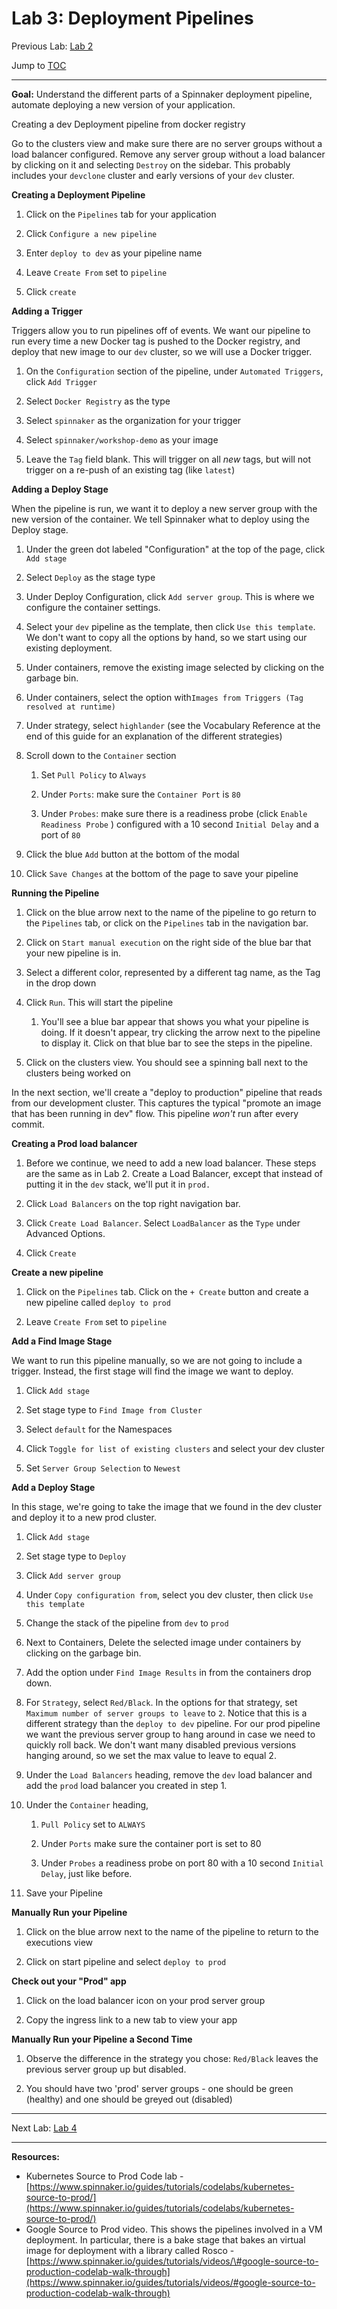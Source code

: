 # Lab 3: Deployment Pipelines

Previous Lab: [Lab 2](/lab-2.md)

Jump to [TOC](/README.md)

---

**Goal:** Understand the different parts of a Spinnaker deployment pipeline, automate deploying a new version of your application.

Creating a dev Deployment pipeline from docker registry

Go to the clusters view and make sure there are no server groups without a load balancer configured. Remove any server group without a load balancer by clicking on it and selecting `Destroy` on the sidebar. This probably includes your `devclone` cluster and early versions of your `dev` cluster.

**Creating a Deployment Pipeline**

1. Click on the `Pipelines` tab for your application

1. Click `Configure a new pipeline`

1. Enter `deploy to dev` as your pipeline name

1. Leave `Create From` set to `pipeline`

1. Click `create`

**Adding a Trigger**

Triggers allow you to run pipelines off of events. We want our pipeline to run every time a new Docker tag is pushed to the Docker registry, and deploy that new image to our `dev` cluster, so we will use a Docker trigger.

1. On the `Configuration` section of the pipeline, under `Automated Triggers`, click `Add Trigger`

1. Select `Docker Registry` as the type

1. Select `spinnaker` as the organization for your trigger

1. Select `spinnaker/workshop-demo` as your image

1. Leave the `Tag` field blank. This will trigger on all _new_ tags, but will not trigger on a re-push of an existing tag \(like `latest`\)

**Adding a Deploy Stage**

When the pipeline is run, we want it to deploy a new server group with the new version of the container. We tell Spinnaker what to deploy using the Deploy stage.

1. Under the green dot labeled "Configuration" at the top of the page, click `Add stage`

1. Select `Deploy` as the stage type

1. Under Deploy Configuration, click `Add server group`. This is where we configure the container settings.

1. Select your `dev` pipeline as the template, then click `Use this template`. We don't want to copy all the options by hand, so we start using our existing deployment.

1. Under containers, remove the existing image selected by clicking on the garbage bin.

1. Under containers, select the option with`Images from Triggers (Tag resolved at runtime)`

1. Under strategy, select `highlander` \(see the Vocabulary Reference at the end of this guide for an explanation of the different strategies\)

1. Scroll down to the `Container` section

    1. Set `Pull Policy` to `Always`  

    1. Under `Ports`: make sure the `Container Port` is `80`

    1. Under `Probes`: make sure there is a readiness probe \(click `Enable Readiness Probe` \) configured with a 10 second `Initial Delay` and a port of `80`

1. Click the blue `Add` button at the bottom of the modal

1. Click `Save Changes` at the bottom of the page to save your pipeline

**Running the Pipeline**

1. Click on the blue arrow next to the name of the pipeline to go return to the `Pipelines` tab, or click on the `Pipelines` tab in the navigation bar.

1. Click on `Start manual execution` on the right side of the blue bar that your new pipeline is in.

1. Select a different color, represented by a different tag name, as the Tag in the drop down

1. Click `Run`. This will start the pipeline

    1. You'll see a blue bar appear that shows you what your pipeline is doing. If it doesn't appear, try clicking the arrow next to the pipeline to display it. Click on that blue bar to see the steps in the pipeline.

1. Click on the clusters view. You should see a spinning ball next to the clusters being worked on

In the next section, we'll create a "deploy to production" pipeline that reads from our development cluster. This captures the typical "promote an image that has been running in dev" flow. This pipeline _won't_ run after every commit.

**Creating a Prod load balancer**

1. Before we continue, we need to add a new load balancer. These steps are the same as in Lab 2. Create a Load Balancer, except that instead of putting it in the `dev` stack, we'll put it in `prod.`

1. Click `Load Balancers` on the top right navigation bar.

1. Click `Create Load Balancer`. Select `LoadBalancer` as the `Type` under Advanced Options.

1. Click `Create`

**Create a new pipeline**

1. Click on the `Pipelines` tab. Click on the `+ Create` button and create a new pipeline called `deploy to prod`

1. Leave `Create From` set to `pipeline`

**Add a Find Image Stage**

We want to run this pipeline manually, so we are not going to include a trigger. Instead, the first stage will find the image we want to deploy.

1. Click `Add stage`

1. Set stage type to `Find Image from Cluster`

1. Select `default` for the Namespaces

1. Click `Toggle for list of existing clusters` and select your dev cluster

1. Set `Server Group Selection` to `Newest`

**Add a Deploy Stage**

In this stage, we're going to take the image that we found in the dev cluster and deploy it to a new prod cluster.

1. Click `Add stage`

1. Set stage type to `Deploy`

1. Click `Add server group`

1. Under `Copy configuration from`, select you dev cluster, then click `Use this template`

1. Change the stack of the pipeline from `dev` to `prod`

1. Next to Containers, Delete the selected image under containers by clicking on the garbage bin.

1. Add the option under `Find Image Results` in from the containers drop down.

1. For `Strategy`, select `Red/Black`. In the options for that strategy, set `Maximum number of server groups to leave` to `2`.
Notice that this is a different strategy than the `deploy to dev` pipeline. For our prod pipeline we want the previous server group to hang around in case we need to quickly roll back. We don't want many disabled previous versions hanging around, so we set the max value to leave to equal 2.

1. Under the `Load Balancers` heading, remove the `dev` load balancer and add the `prod` load balancer you created in step 1.

1. Under the `Container` heading,

    1. `Pull Policy` set to `ALWAYS`

    1. Under `Ports` make sure the container port is set to 80

    1. Under `Probes` a readiness probe on port 80 with a 10 second `Initial Delay`, just like before.

1. Save your Pipeline

**Manually Run your Pipeline**

1. Click on the blue arrow next to the name of the pipeline to return to the executions view

1. Click on start pipeline and select `deploy to prod`

**Check out your "Prod" app**

1. Click on the load balancer icon on your prod server group

1. Copy the ingress link to a new tab to view your app

**Manually Run your Pipeline a Second Time**

1. Observe the difference in the strategy you chose: `Red/Black` leaves the previous server group up but disabled.

1. You should have two 'prod' server groups - one should be green \(healthy\) and one should be greyed out \(disabled\)

---

Next Lab: [Lab 4](/lab-4.md)

---

**Resources:**

* Kubernetes Source to Prod Code lab - [https://www.spinnaker.io/guides/tutorials/codelabs/kubernetes-source-to-prod/](https://www.spinnaker.io/guides/tutorials/codelabs/kubernetes-source-to-prod/)
* Google Source to Prod video. This shows the pipelines involved in a VM deployment. In particular, there is a bake stage that bakes an virtual image for deployment with a library called Rosco - [https://www.spinnaker.io/guides/tutorials/videos/\#google-source-to-production-codelab-walk-through](https://www.spinnaker.io/guides/tutorials/videos/#google-source-to-production-codelab-walk-through)



